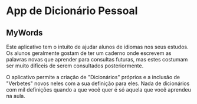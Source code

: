 # App de Dicionário Pessoal
## MyWords

Este aplicativo tem o intuito de ajudar alunos de idiomas nos seus estudos.
Os alunos geralmente gostam de ter um caderno onde escrevem as palavras novas que aprender para consultas futuras, mas estes
costumam ser muito difíceis de serem consultados posteriormente. 

O aplicativo permite a criação de "Dicionários" próprios e a inclusão de "Verbetes" novos neles com a sua definição para eles.
Nada de dicionários com mil definições quando a que você quer é só aquela que você aprendeu na aula.